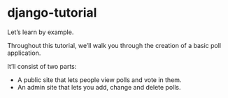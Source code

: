 django-tutorial
===============


Let’s learn by example.

Throughout this tutorial, we’ll walk you through the creation of a basic poll application.

It’ll consist of two parts:

* A public site that lets people view polls and vote in them.
* An admin site that lets you add, change and delete polls.
